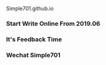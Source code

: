 Simple701.github.io

### Start Write Online From 2019.06 
### It's Feedback Time 
### Wechat Simple701
